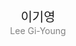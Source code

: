<header>
  <div style="font-size: 20px; text-align: center;">이기영</div>
  <div style="font-size: 14px; text-align: center; color: gray;">Lee Gi-Young</div>
</header>


<!--
**yi5oyu/yi5oyu** is a ✨ _special_ ✨ repository because its `README.md` (this file) appears on your GitHub profile.

Here are some ideas to get you started:

- 🔭 I’m currently working on ...
- 🌱 I’m currently learning ...
- 👯 I’m looking to collaborate on ...
- 🤔 I’m looking for help with ...
- 💬 Ask me about ...
- 📫 How to reach me: ...
- 😄 Pronouns: ...
- ⚡ Fun fact: ...
-->
